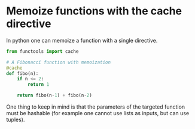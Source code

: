# Memoize functions with the cache directive

In python one can memoize a function with a single directive.


```python
from functools import cache

# A Fibonacci function with memoization
@cache
def fibo(n):
    if n <= 2:
        return 1

    return fibo(n-1) + fibo(n-2)
```

One thing to keep in mind is that the parameters of the targeted function must
be hashable (for example one cannot use lists as inputs, but can use tuples).
